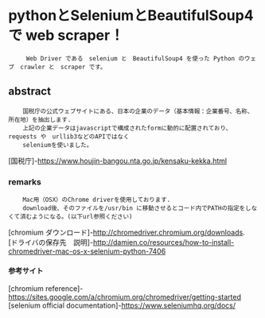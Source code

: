 # pythonとSeleniumとBeautifulSoup4で web scraper！

         Web Driver である　selenium と　BeautifulSoup4 を使った Python のウェブ　crawler と　scraper です。


## abstract  


        国税庁の公式ウェブサイトにある、日本の企業のデータ（基本情報：企業番号、名称、所在地）を抽出します. 
        上記の企業データはjavascriptで構成されたformに動的に配置されており、requests や　urllib3などのAPIではなく
        seleniumを使いました。
        
[国税庁]-https://www.houjin-bangou.nta.go.jp/kensaku-kekka.html
        
### remarks 

        Mac用（OSX）のChrome driverを使用しております.
        download後、そのファイルを/usr/bin に移動させるとコード内でPATHの指定をしなくて済むようになる。(以下url参照ください)
        
        
[chromium ダウンロード]-http://chromedriver.chromium.org/downloads.   
[ドライバの保存先　説明]-http://damien.co/resources/how-to-install-chromedriver-mac-os-x-selenium-python-7406


####  参考サイト

[chromium reference]-https://sites.google.com/a/chromium.org/chromedriver/getting-started
[selenium official documentation]-https://www.seleniumhq.org/docs/
